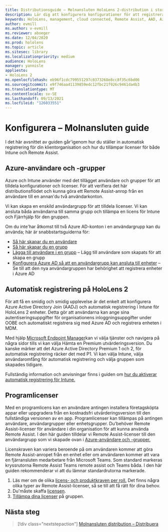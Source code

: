 ```yaml
---
title: Distributionsguide – Molnansluten HoloLens 2-distribution i stor skala med Fjärrhjälp – Konfigurera
description: Lär dig att konfigurera konfigurationer för att registrera HoloLens över ett molnanslutet nätverk i stor skala med Remote Assist.
keywords: HoloLens, management, cloud connected, Remote Assist, AAD, Azure AD, MDM, Mobile Enhetshantering
author: evmill
ms.author: v-evmill
ms.reviewer: aboeger
ms.date: 12/04/2020
ms.prod: hololens
ms.topic: article
ms.sitesec: library
ms.localizationpriority: medium
audience: HoloLens
manager: yannisle
appliesto:
- HoloLens 2
ms.openlocfilehash: eb96f1cdc799551297c0373268e8cc8f35c6bd06
ms.sourcegitcommit: e9f746aa41139859edc12fbc21f926c9461da4b3
ms.translationtype: MT
ms.contentlocale: sv-SE
ms.lasthandoff: 09/13/2021
ms.locfileid: "126033551"
---
```

# <a name="configure---cloud-connected-guide"></a>Konfigurera – Molnansluten guide

I det här avsnittet av guiden går&#39;igenom hur du ställer in automatisk registrering för din klientorganisation och hur du tillämpar licenser för både Intune och Remote Assist.

## <a name="azure-users-and-groups"></a>Azure-användare och -grupper

Azure och Intune använder med det tillägget användare och grupper för att tilldela konfigurationer och licenser. För att verifiera det här distributionsflödet och kunna göra ett Remote Assist-anrop från en användare till en annan&#39;du två användarkonton.

Vi kan skapa en enskild användargrupp för att tilldela licenser. Vi kan ansluta båda användarna till samma grupp och tillämpa en licens för Intune och Fjärrhjälp för den gruppen.

Om du inte&#39;har åtkomst till två Azure AD-konton i en användargrupp kan du använda; här är snabbstartsguiderna för:

- [Så här skapar du en användare](/mem/intune/fundamentals/quickstart-create-user)
- [Så här skapar du en grupp](/mem/intune/fundamentals/quickstart-create-group)
- [Lägga till användare i en grupp](/azure/active-directory/fundamentals/active-directory-groups-members-azure-portal) – Lägg till användare som skapats för att skapa en grupp
- [Konfigurera Azure AD så att en användargrupp kan ansluta till enheter](/azure/active-directory/devices/azureadjoin-plan#configure-your-device-settings) – Se till att den nya användargruppen har behörighet att registrera enheter i Azure AD

## <a name="auto-enrollment-on-hololens-2"></a>Automatisk registrering på HoloLens 2

För att få en smidig och smidig upplevelse är det enkelt att konfigurera Azure Active Directory Join (AADJ) och automatisk registrering i Intune för HoloLens 2 enheter. Detta gör att användarna kan ange sina autentiseringsuppgifter för organisationens inloggningsuppgifter under OOBE och automatiskt registrera sig med Azure AD och registrera enheten i MDM.

Med hjälp [Microsoft Endpoint Manager](https://endpoint.microsoft.com/#home)kan vi välja tjänster och navigera på några sidor tills vi kan välja Hämta en Premium utvärderingsversion. Du kanske märker att det Azure Active Directory Premium 1 och 2, för automatisk registrering räcker det med P1. Vi kan välja Intune, välja användaromfång för automatisk registrering och välja gruppen som skapades tidigare.

Fullständig information och anvisningar finns i guiden om [hur du aktiverar automatisk registrering för Intune.](/mem/intune/enrollment/quickstart-setup-auto-enrollment)

## <a name="application-licenses"></a>Programlicenser

Med en programlicens kan en användare antingen installera företagsköpta appar eller uppgradera från en kostnadsfri utvärderingsversion till den fullständiga versionen av en app. Programlicenser kan tillämpas på antingen användare, användargrupper eller enhetsgrupper. Du&#39;behöver Remote Assist-licenser för användare i din organisation för att kunna använda Remote Assist. I den här guiden tilldelar vi Remote Assist-licenser till den användargrupp som vi skapade ovan i [Azure-användare och -grupper.](hololens2-cloud-connected-configure.md#azure-users-and-groups)

Licenskraven kan variera beroende på om användaren kommer att göra Remote Assist-anropet från en enhet eller om användaren kommer att vara en fjärransluten medarbetare från Microsoft Teams. Som standard markeras kryssrutorna Remote Assist Teams remote assist och Teams båda. I den här guiden rekommenderar vi att du lämnar standardrutorna markerade.

1. Läs mer om de olika [licens- och produktkraven per roll.](/dynamics365/mixed-reality/remote-assist/requirements#licensing-and-product-requirements-per-role) Det finns några olika typer av Remote Assist-licenser, så se till att få rätt för dina behov.
2. Du&#39;måste skaffa [licensen](/dynamics365/mixed-reality/remote-assist/buy-remote-assist).
3. [Tillämpa dina licenser](/dynamics365/mixed-reality/remote-assist/deploy-remote-assist) på gruppen.

## <a name="next-step"></a>Nästa steg

> [!div class="nextstepaction"]
> [Molnansluten distribution – Distribuera](hololens2-cloud-connected-deploy.md)
